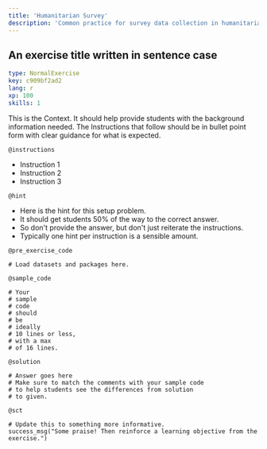 ```yaml
---
title: 'Humanitarian Survey'
description: 'Common practice for survey data collection in humanitarian settings'
---
```


## An exercise title written in sentence case

```yaml
type: NormalExercise
key: c909bf2ad2
lang: r
xp: 100
skills: 1
```

This is the Context. It should help provide students with the background information needed.
The Instructions that follow should be in bullet point form with clear guidance for what is expected.

`@instructions`
- Instruction 1
- Instruction 2
- Instruction 3

`@hint`
- Here is the hint for this setup problem. 
- It should get students 50% of the way to the correct answer.
- So don't provide the answer, but don't just reiterate the instructions.
- Typically one hint per instruction is a sensible amount.

`@pre_exercise_code`
```{r}
# Load datasets and packages here.
```

`@sample_code`
```{r}
# Your
# sample
# code
# should
# be
# ideally
# 10 lines or less,
# with a max
# of 16 lines.
```

`@solution`
```{r}
# Answer goes here
# Make sure to match the comments with your sample code
# to help students see the differences from solution
# to given.
```

`@sct`
```{r}
# Update this to something more informative.
success_msg("Some praise! Then reinforce a learning objective from the exercise.")
```
